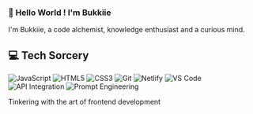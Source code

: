 ###  👋 Hello World ! I'm Bukkiie

I'm Bukkiie, a code alchemist, knowledge enthusiast and a curious mind. 

##  💻 Tech Sorcery
![JavaScript](https://img.shields.io/badge/-JavaScript-333333?style=flat&logg=javascript)
![HTML5](https://img.shields.io/badge/-HTML5-333333?style=flat&logg=html5)
![CSS3](https://img.shields.io/badge/-CSS3-333333?style=flat&logg=css3)
![Git](https://img.shields.io/badge/-GIT-333333?style=flat&logg=git)
![Netlify](https://img.shields.io/badge/-NETLIFY-333333?style=flat&logg=netlify)
![VS Code](https://img.shields.io/badge/-VS%20CODE-333333?style=flat&logg=vs%20code)
![API Integration](https://img.shields.io/badge/-API%20INTEGRATION-333333?style=flat&logg=api%20integration)
![Prompt Engineering](https://img.shields.io/badge/-PROMPT%20ENGINEERING-333333?style=flat&logg=prompt%20engineering)

Tinkering with the art of frontend development
<!---
Bukkiie/Bukkiie is a ✨ special ✨ repository because its `README.md` (this file) appears on your GitHub profile.
You can click the Preview link to take a look at your changes.
--->
